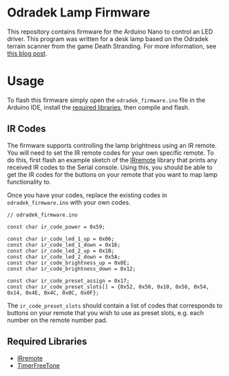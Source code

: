 # Odradek Lamp Firmware

This repository contains firmware for the Arduino Nano to control an LED driver. This program was written for a desk lamp based on the Odradek terrain scanner from the game Death Stranding. For more information, see [this blog post](https://insertnewline.com/blog/led-driver-death-stranding-lamp).

# Usage

To flash this firmware simply open the `odradek_firmware.ino` file in the Arduino IDE, install the [required libraries](#required-libraries), then compile and flash. 

## IR Codes

The firmware supports controlling the lamp brightness using an IR remote. You will need to set the IR remote codes for your own specific remote. To do this, first flash an example sketch of the [IRremote](https://www.arduino.cc/reference/en/libraries/irremote/) library that prints any received IR codes to the Serial console. Using this, you should be able to get the IR codes for the buttons on your remote that you want to map lamp functionality to.

Once you have your codes, replace the existing codes in `odradek_firmware.ino` with your own codes.

```arduino
// odradek_firmware.ino

const char ir_code_power = 0x59;

const char ir_code_led_1_up = 0x06;
const char ir_code_led_1_down = 0x16;
const char ir_code_led_2_up = 0x1B;
const char ir_code_led_2_down = 0x5A;
const char ir_code_brightness_up = 0x0E;
const char ir_code_brightness_down = 0x12;

const char ir_code_preset_assign = 0x17;
const char ir_code_preset_slots[] = {0x52, 0x50, 0x10, 0x56, 0x54, 0x14, 0x4E, 0x4C, 0x0C, 0x0F};
```

The `ir_code_preset_slots` should contain a list of codes that corresponds to buttons on your remote that you wish to use as preset slots, e.g. each number on the remote number pad.

## Required Libraries

- [IRremote](https://www.arduino.cc/reference/en/libraries/irremote/)
- [TimerFreeTone](https://bitbucket.org/teckel12/arduino-timer-free-tone/wiki/Home)